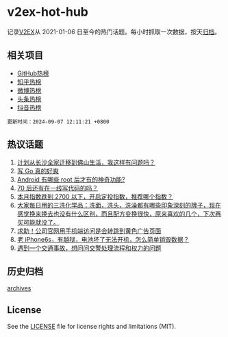 # v2ex-hot-hub

 记录[V2EX](https://www.v2ex.com/)从 2021-01-06 日至今的热门话题。每小时抓取一次数据，按天[归档](archives)。
 
 ## 相关项目

- [GitHub热榜](https://github.com/lonnyzhang423/github-hot-hub)
- [知乎热榜](https://github.com/lonnyzhang423/zhihu-hot-hub)
- [微博热榜](https://github.com/lonnyzhang423/weibo-hot-hub)
- [头条热榜](https://github.com/lonnyzhang423/toutiao-hot-hub)
- [抖音热榜](https://github.com/lonnyzhang423/douyin-hot-hub)


 `更新时间：2024-09-07 12:11:21 +0800`

## 热议话题

1. [计划从长沙全家迁移到佛山生活，我这样有问题吗？](https://www.v2ex.com/t/1070716)
1. [写 Go 真的好爽](https://www.v2ex.com/t/1070765)
1. [Android 有哪些 root 后才有的神奇功能?](https://www.v2ex.com/t/1070714)
1. [70 后还有在一线写代码的吗？](https://www.v2ex.com/t/1070713)
1. [本月指数跌到 2700 以下，开启定投指数，推荐哪个指数？](https://www.v2ex.com/t/1070732)
1. [大家每日用的三洗化学品：洗面，洗头，洗澡都有哪些印象深刻的牌子，现在感觉换来换去也没有什么区别，而且配方变换很快，原来喜欢的几个，下次再买可能就没了。](https://www.v2ex.com/t/1070721)
1. [求助！公司官网用手机端访问是会转跳到黄色广告页面](https://www.v2ex.com/t/1070878)
1. [老 iPhone6s，有越狱，电池坏了无法开机，怎么简单销毁数据？](https://www.v2ex.com/t/1070770)
1. [遇到一个交通事故，想问问交警处理流程和权力的问题](https://www.v2ex.com/t/1070733)

## 历史归档

[archives](archives)

## License

See the [LICENSE](LICENSE) file for license rights and limitations (MIT).
